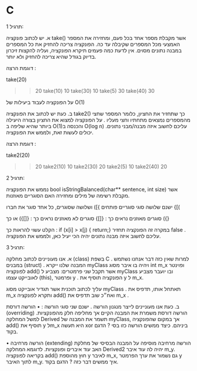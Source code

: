 # C
 תרגיל 1:

א.	יש לכתוב פונקציה take() 
אשר מקבלת מספר אחד בכל פעם, ומחזירה את המספר האמצעי מכל המספרים שקיבלה עד כה.
הפונקציה צריכה להחזיק את כל המספרים במבנה נתונים מסוים. אין לדעת כמה פעמים תיקרא הפונקציה, ועליה להקצות זיכרון בדיוק בגודל שהיא צריכה להחזיק  ולא יותר.

דוגמת הרצה :

take(20)
>> 20
take(10)
>> 10
take(30)
>> 10
take(5)
>>30
take(40)
>>30



על הפונקציה לעבוד ביעילות של O(1)

ב.	כעת יש לכתוב את הפונקציה take2()  כך שתחזיר את החציון, כלומר המספר שחצי מהמספרים נמצאים מתחתיו וחצי מעליו . על הפונקציה למצוא  את החציון בצורה היעילה ביותר שהיא שליפה ב O(1)והכנסה ב O(log n) .עליכם לחשוב איזה מבנה/מבני נתונים יכולים לעשות זאת, ולממש את הפונקציה.






דוגמת הרצה :

take2(20)
>> 20
take2(10)
>> 10
take2(30)
>> 20
take2(5)
>>10
take2(40)
>>20





תרגיל 2:

נממש את הפונקציה     bool isStringBalanced(char** sentence, int size)
 אשר מקבלת רשימה של מילים ומחזירה האם הסוגריים מאוזנות.

ישנם שלושה סוגי סוגריים פותחים }]) ושלושה שסוגרים, כל אחד סוגר את חברו {[(

סוגרים מאוזנים נראים כך :  {[]}
סוגרים לא מאוזנים נראים כך : {[]})  או כך ({}

הקלט עשוי להראות כך : if (x[i] > x[j) { return;}
במקרה זה הפונקציה תחזיר false .
עליכם לחשוב איזה מבנה נתונים יהיה הכי יעיל כאן, ולממש את הפונקציה.


תרגיל 3:

א.	אנו מעוניינים לכתוב מחלקה (class)    בשפת C . למרות שאין כזה דבר אנחנו נשתמש במבנים (struct) . המבנה שלנו ייקרא myClass  ויהיה בו איבר מסוג  int m_x 
ופוינטר לפונקציה add()  אשר תקבל שני פרמטרים: מצביע ל   myClass  ובו יועבר מצביע לאובייקט עצמו  (this), ופרמטר y .  הפונקציה תוסיף את y ל m_x.

עליך לכתוב תוכנית אשר תגדיר אובייקט מסוג myClass . תאתחל אותו, תדפיס את m_x ותקרא לפונקציה add()  ואח״כ שוב תדפיס את  m_x .

ב.	כעת אנו מעוניינים לייצר מנגנון הורשה . 
ישנם שני סוגי הורשה : 
•	הורשה דורסת (overriding)
הורשה דורסת משמרת את המבנה הקיים אך מחליפה חלק מהפונקציות.
למשל המחלקה Derived תשמר את המבנה של myClass, אך במקום שהפונקציה add()  תוסיף את y לm_x    היא תעשה xor ביניהם. 
כיצד ממשים הורשה כזו בסי ? הדגם בקוד.

•	הורשה מרחיבה (extending)
הורשה מרחיבה מוסיפה על המבנה הבסיסי של מחלקת האב עוד איברים ופונקציות.
לדוגמא המחלקה Derived2 יהיה לה עוד איבר m_y. בקריאה לפונקציה add()   חוץ מהוספת y לאיבר m_x, גם נשמור את ערך הפרמטר y  לתוך האיבר m_y. איך ממשים דבר כזה ?  הדגם בקוד.


